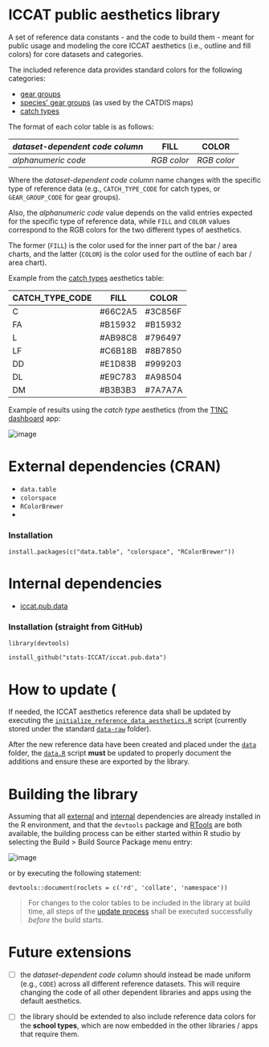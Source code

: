 # ICCAT public aesthetics library

A set of reference data constants - and the code to build them - meant for public usage and modeling the core ICCAT aesthetics (i.e., outline and fill colors) for core datasets and categories.

The included reference data provides standard colors for the following categories:

-   [gear groups](https://github.com/stats-ICCAT/iccat.pub.aes/blob/main/data/REF_GEAR_GROUPS_COLORS.rda)
-   [species' gear groups](https://github.com/stats-ICCAT/iccat.pub.aes/blob/main/data/REF_SPECIES_GEAR_GROUPS_COLORS.rda) (as used by the CATDIS maps)
-   [catch types](https://github.com/stats-ICCAT/iccat.pub.aes/blob/main/data/REF_CATCH_TYPES_COLORS.rda)

The format of each color table is as follows:

|*dataset-dependent code column*|FILL   |COLOR|
|-------------------------------|---------|-------|
|*alphanumeric code*            |*RGB color*|*RGB color*|

Where the *dataset-dependent code column* name changes with the specific type of reference data (e.g., `CATCH_TYPE_CODE` for catch types, or `GEAR_GROUP_CODE` for gear groups). 

Also, the *alphanumeric code* value depends on the valid entries expected for the specific type of reference data, while `FILL` and `COLOR` values correspond to the RGB colors for the two different types of aesthetics.

The former (`FILL`) is the color used for the inner part of the bar / area charts, and the latter (`COLOR`) is the color used for the outline of each bar / area chart).

Example from the [catch types](https://github.com/stats-ICCAT/iccat.pub.aes/blob/main/data/REF_CATCH_TYPES_COLORS.rda) aesthetics table:

|CATCH_TYPE_CODE|FILL   |COLOR  |
|---------------|-------|-------|
|C              |#66C2A5|#3C856F|
|FA             |#B15932|#B15932|
|L              |#AB98C8|#796497|
|LF             |#C6B18B|#8B7850|
|DD             |#E1D83B|#999203|
|DL             |#E9C783|#A98504|
|DM             |#B3B3B3|#7A7A7A|

Example of results using the *catch type* aesthetics (from the [T1NC dashboard](https://iccat.shinyapps.io/T1NC_dashboard) app:

![image](https://github.com/user-attachments/assets/91fec789-eb57-4e75-b74c-48153d53799a)

# External dependencies (CRAN) <a name="external_deps"></a>
+ `data.table`
+ `colorspace`
+ `RColorBrewer`
+ 
### Installation
```
install.packages(c("data.table", "colorspace", "RColorBrewer"))
```

# Internal dependencies <a name="internal_deps"></a>
+ [iccat.pub.data](https://github.com/stats-ICCAT/iccat.pub.data)

### Installation (straight from GitHub)
```
library(devtools)

install_github("stats-ICCAT/iccat.pub.data")
```

# How to update (<a name="update_process"></a>

If needed, the ICCAT aesthetics reference data shall be updated by executing the [`initialize_reference_data_aesthetics.R`](https://github.com/stats-ICCAT/iccat.pub.aes/blob/main/data-raw/initialize_reference_data_aesthetics.R) script (currently stored under the standard [`data-raw`](https://github.com/stats-ICCAT/iccat.pub.aes/tree/main/data-raw) folder).

After the new reference data have been created and placed under the [`data`](https://github.com/stats-ICCAT/iccat.pub.aes/tree/main/data) folder, the [`data.R`](https://github.com/stats-ICCAT/iccat.pub.aes/blob/main/data/data.R) script **must** be updated to properly document the additions and ensure these are exported by the library.

# Building the library

Assuming that all [external](#external_deps) and [internal](#internal_deps) dependencies are already installed in the R environment, and that the `devtools` package and [RTools](https://cran.r-project.org/bin/windows/Rtools/) are both available, the building process can be either started within R studio by selecting the Build > Build Source Package menu entry:

![image](https://github.com/user-attachments/assets/f209d8d4-568c-4200-bcf2-fb1fa0e1d2ef)

or by executing the following statement:

`devtools::document(roclets = c('rd', 'collate', 'namespace'))`

> For changes to the color tables to be included in the library at build time, all steps of the [update process](#update_process) shall be executed successfully *before* the build starts.

# Future extensions

+ [ ] the *dataset-dependent code column* should instead be made uniform (e.g., `CODE`) across all different reference datasets. This will require changing the code of all other dependent libraries and apps using the default aesthetics. 
+ [ ] the library should be extended to also include reference data colors for the **school types**, which are now embedded in the other libraries / apps that require them. 
 
